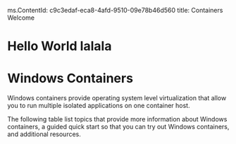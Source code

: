 ms.ContentId: c9c3edaf-eca8-4afd-9510-09e78b46d560
title: Containers Welcome

# Hello World lalala
# Windows Containers

Windows containers provide operating system level virtualization that allow you to run multiple isolated applications on one container host.

The following table list topics that provide more information about Windows containers, a guided quick start so that you can try out Windows containers, and additional resources.
